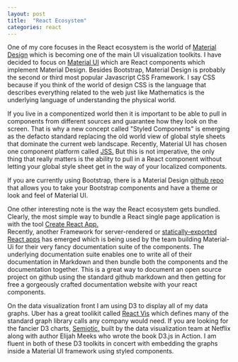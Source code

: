 ```yaml
---
layout: post
title:  "React Ecosystem"
categories: react
---
```




One of my core focuses in the React ecosystem is the world of
[Material Design](https://material.io/guidelines/)
which is becoming one of the main UI visualization toolkits.  I have decided to focus on
[Material UI](https://material-ui-next.com/)
which are React components which implement Material Design.  Besides Bootstrap, Material Design is probably the second or third most popular Javascript CSS Framework.  I say CSS because if you think of the world of design CSS is the language that describes everything related to the web just like Mathematics is the underlying language of understanding the physical world.

If you live in a componentized world then it is important to be able to pull in components from different sources and guarantee how they look on the screen.  That is why a new concept called "Styled Components" is emerging as the defacto standard replacing the old world view of global style sheets that dominate the current web landscape.  Recently, Material UI has chosen one component platform called
[JSS.](http://cssinjs.org)
But this is not imperative, the only thing that really matters is the ability to pull in a React component without letting your global style sheet get in the way of your localized components.

If you are currently using Bootstrap, there is a Material Design
[github repo](https://github.com/FezVrasta/bootstrap-material-design)
that allows you to take your Bootstrap components and have a theme or look and feel of Material UI.

One other interesting note is the way the React ecosystem gets bundled.  Clearly, the most simple way to bundle a React single page application is with the tool [Create React App.](https://github.com/facebookincubator/create-react-app)  
Recently, another Framework for server-rendered or
[statically-exported React apps](https://github.com/zeit/next.js/)
has emerged which is being used by the team building Material-Ui for their very fancy documentation suite of the components.  The underlying documentation suite enables one to write all of their documentation in Markdown and then bundle both the components and the documentation together.  This is a great way to document an open source project on github using the standard github markdown and then getting for free a gorgeously crafted documentation website with your react components.

On the data visualization front I am using D3 to display all of my data graphs.  Uber has a great toolikit called
[React Vis](https://uber.github.io/react-vis/)
which defines many of the standard graph library calls any company would need.  If you are looking for the fancier D3 charts,
[Semiotic,](https://github.com/emeeks/semiotic)
built by the data visualization team at Netflix along with author Elijah Meeks who wrote the book D3.js in Action.  I am fluent in both of these D3 toolkits in concert with embedding the graphs inside a Material UI framework using styled components.
